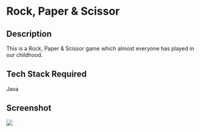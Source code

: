 # Rock, Paper & Scissor
## Description
This is a Rock, Paper & Scissor game which almost everyone has played in our childhood.

## Tech Stack Required
Java
## Screenshot
<img src = "![Screenshot (43)](https://user-images.githubusercontent.com/67788717/138834937-2ec2053e-1dcb-41f1-9174-7b5128ec49a6.png)" >
